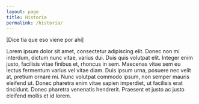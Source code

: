 ```yaml
---
layout: page
title: Historia
permalink: /historia/
---
```


[Dice tía que eso viene por ahí]

Lorem ipsum dolor sit amet, consectetur adipiscing elit. Donec non mi interdum, dictum nunc vitae, varius dui. Duis quis volutpat elit. Integer enim justo, facilisis vitae finibus et, rhoncus in sem. Maecenas vitae sem eu lectus fermentum varius vel vitae diam. Duis ipsum urna, posuere nec velit at, pretium ornare mi. Nunc volutpat commodo ipsum, non semper mauris eleifend ut. Donec pharetra enim vitae sapien imperdiet, ut facilisis erat tincidunt. Donec pharetra venenatis hendrerit. Praesent et justo ac justo eleifend mollis et id lorem. 